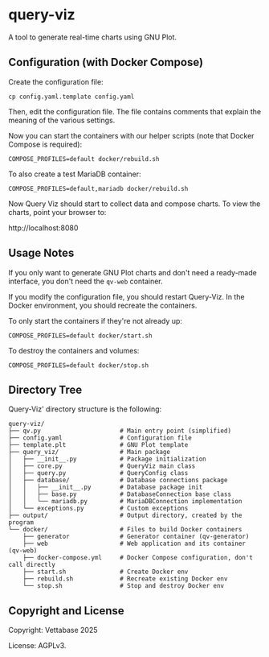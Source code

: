 # query-viz
A tool to generate real-time charts using GNU Plot.


## Configuration (with Docker Compose)

Create the configuration file:

```
cp config.yaml.template config.yaml
```

Then, edit the configuration file. The file contains comments that explain the meaning
of the various settings.

Now you can start the containers with our helper scripts
(note that Docker Compose is required):

```
COMPOSE_PROFILES=default docker/rebuild.sh
```

To also create a test MariaDB container:

```
COMPOSE_PROFILES=default,mariadb docker/rebuild.sh
```

Now Query Viz should start to collect data and compose charts.
To view the charts, point your browser to:

http://localhost:8080


## Usage Notes

If you only want to generate GNU Plot charts and don't need a ready-made
interface, you don't need the `qv-web` container.

If you modify the configuration file, you should restart Query-Viz.
In the Docker environment, you should recreate the containers.

To only start the containers if they're not already up:

```
COMPOSE_PROFILES=default docker/start.sh
```

To destroy the containers and volumes:

```
COMPOSE_PROFILES=default docker/stop.sh
```


## Directory Tree

Query-Viz' directory structure is the following:

```
query-viz/
├── qv.py                      # Main entry point (simplified)
├── config.yaml                # Configuration file
├── template.plt               # GNU Plot template
├── query_viz/                 # Main package
│   ├── __init__.py            # Package initialization
│   ├── core.py                # QueryViz main class
│   ├── query.py               # QueryConfig class
│   ├── database/              # Database connections package
│   │   ├── __init__.py        # Database package init
│   │   ├── base.py            # DatabaseConnection base class
│   │   └── mariadb.py         # MariaDBConnection implementation
│   └── exceptions.py          # Custom exceptions
├── output/                    # Output directory, created by the program
└── docker/                    # Files to build Docker containers
    ├── generator              # Generator container (qv-generator)
    ├── web                    # Web application and its container (qv-web)
    ├── docker-compose.yml     # Docker Compose configuration, don't call directly
    ├── start.sh               # Create Docker env
    ├── rebuild.sh             # Recreate existing Docker env
    └── stop.sh                # Stop and destroy Docker env
```


## Copyright and License

Copyright: Vettabase 2025

License: AGPLv3.
